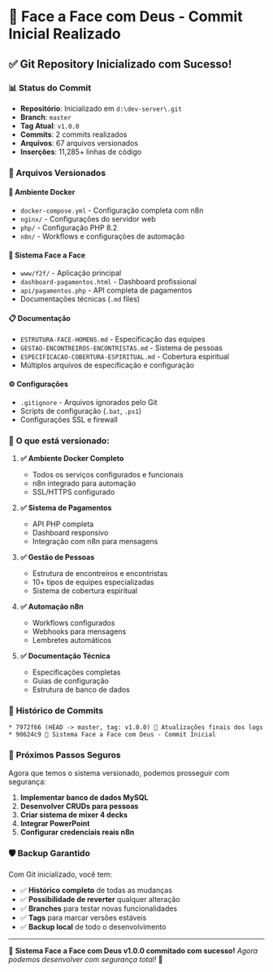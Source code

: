 # 🎯 Face a Face com Deus - Commit Inicial Realizado

## ✅ Git Repository Inicializado com Sucesso!

### 📊 Status do Commit
- **Repositório**: Inicializado em `d:\dev-server\.git`
- **Branch**: `master`
- **Tag Atual**: `v1.0.0`
- **Commits**: 2 commits realizados
- **Arquivos**: 67 arquivos versionados
- **Inserções**: 11,285+ linhas de código

### 📁 Arquivos Versionados

#### 🐳 **Ambiente Docker**
- `docker-compose.yml` - Configuração completa com n8n
- `nginx/` - Configurações do servidor web
- `php/` - Configuração PHP 8.2
- `n8n/` - Workflows e configurações de automação

#### 🎯 **Sistema Face a Face**
- `www/f2f/` - Aplicação principal
- `dashboard-pagamentos.html` - Dashboard profissional
- `api/pagamentos.php` - API completa de pagamentos
- Documentações técnicas (`.md` files)

#### 📋 **Documentação**
- `ESTRUTURA-FACE-HOMENS.md` - Especificação das equipes
- `GESTAO-ENCONTREIROS-ENCONTRISTAS.md` - Sistema de pessoas
- `ESPECIFICACAO-COBERTURA-ESPIRITUAL.md` - Cobertura espiritual
- Múltiplos arquivos de especificação e configuração

#### ⚙️ **Configurações**
- `.gitignore` - Arquivos ignorados pelo Git
- Scripts de configuração (`.bat`, `.ps1`)
- Configurações SSL e firewall

### 🚀 **O que está versionado:**

1. **✅ Ambiente Docker Completo**
   - Todos os serviços configurados e funcionais
   - n8n integrado para automação
   - SSL/HTTPS configurado

2. **✅ Sistema de Pagamentos**
   - API PHP completa
   - Dashboard responsivo
   - Integração com n8n para mensagens

3. **✅ Gestão de Pessoas**
   - Estrutura de encontreiros e encontristas
   - 10+ tipos de equipes especializadas
   - Sistema de cobertura espiritual

4. **✅ Automação n8n**
   - Workflows configurados
   - Webhooks para mensagens
   - Lembretes automáticos

5. **✅ Documentação Técnica**
   - Especificações completas
   - Guias de configuração
   - Estrutura de banco de dados

### 🔄 **Histórico de Commits**

```
* 7972f66 (HEAD -> master, tag: v1.0.0) 📝 Atualizações finais dos logs
* 90624c9 🎯 Sistema Face a Face com Deus - Commit Inicial
```

### 🎯 **Próximos Passos Seguros**

Agora que temos o sistema versionado, podemos prosseguir com segurança:

1. **Implementar banco de dados MySQL**
2. **Desenvolver CRUDs para pessoas**
3. **Criar sistema de mixer 4 decks**
4. **Integrar PowerPoint**
5. **Configurar credenciais reais n8n**

### 🛡️ **Backup Garantido**

Com Git inicializado, você tem:
- ✅ **Histórico completo** de todas as mudanças
- ✅ **Possibilidade de reverter** qualquer alteração
- ✅ **Branches** para testar novas funcionalidades
- ✅ **Tags** para marcar versões estáveis
- ✅ **Backup local** de todo o desenvolvimento

---

🎉 **Sistema Face a Face com Deus v1.0.0 commitado com sucesso!**
*Agora podemos desenvolver com segurança total!* 🚀
